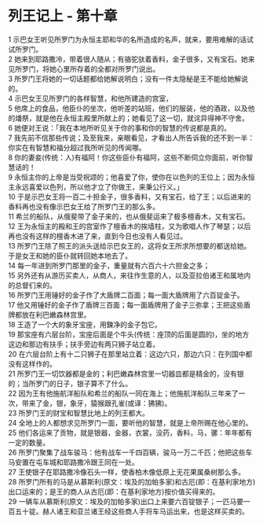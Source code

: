 # 列王记上 - 第十章
  
 1 示巴女王听见所罗门为永恒主耶和华的名所造成的名声，就来，要用难解的话试试所罗门。  
 2 她来到耶路撒冷，带着很人随从；有骆驼驮着香料，金子很多，又有宝石。她来见所罗门，将她心里所存着的全都对所罗门说出。  
 3 所罗门王将她的一切话题都给她解说明白；没有一件太隐秘是王不能给她解说的。  
 4 示巴女王见所罗门的各样智慧，和他所建造的宫室，  
 5 他席上的食品，他臣仆的坐次，他听差的站班，他们的服装，他的酒政，以及他的燔祭，就是他在永恒主殿里所献上的；她看见了这一切，就诧异得神不守舍。  
 6 她便对王说：「我在本地所听见关于你的事和你的智慧的传说都是真的。  
 7 我先前不信那些传说；及至我来，亲眼看见，才看出人所告诉我的还不到一半：你实在有智慧和福分超过我所听见的传闻哪。  
 8 你的妻妾(传统：人)有福阿！你这些臣仆有福阿，这些不断伺立你面前，听你智慧话的！  
 9 永恒主你的上帝是当受祝颂的；他喜爱了你，使你在以色列的王位上；因为永恒主永远喜爱以色列，所以他才立了你做王，来秉公行义。」  
 10 于是示巴女王将一百二十担金子，很多香料，又有宝石，给了王；以后进来的香料再也没有像示巴女王给了所罗门王的那么多。  
 11 希兰的船队，从俄斐带了金子来的，也从俄斐运来了极多檀香木，又有宝石。  
 12 王为永恒主的殿和王的宫室作了檀香木的挨墙柱，又为歌唱人作了琴瑟；以后再也没有这样的檀香木进了来，直到今日也没有人看见过。  
 13 所罗门王除了照王的派头送给示巴女王的，这将女王所求所想要的都送给她。于是女王和她的臣仆就转回她本地去了。  
 14 每一年进到所罗门那里的金子，重量就有六百六十六担金之多；  
 15 另外还有从游历买卖人，从商人，来往作生意的人，以及亚拉伯诸王和属地内的总督们来的。  
 16 所罗门王用锤好的金子作了大盾牌二百面；每一面大盾牌用了六百锭金子。  
 17 他又用锤好的金子作了盾牌三百面；每一面盾牌用了金子三弥拿；王把这些盾牌都放在利巴嫩森林宫里。  
 18 王造了一个大的象牙宝座，用鍊净的金子包它。  
 19 那宝座有六层台阶，宝座后面是个牛头(传统：座顶的后面是圆的)，坐的地方这边和那边有扶手；扶手旁边有两只狮子站立着。  
 20 在六层台阶上有十二只狮子在那里站立着：这边六只，那边六只：在列国中都没有这样作的。  
 21 所罗门王一切饮器都是金的；利巴嫩森林宫里一切器皿都是精金的，没有银的；当所罗门的日子，银子算不了什么。  
 22 因为王有他施航洋船队和希兰的船队一同在海上；他施航洋船队三年来了一次，带来了金，银，象牙，猿猴跟孔雀(或译：狒狒)。  
 23 所罗门王的财宝和智慧比地上的列王都大。  
 24 全地上的人都想求见所罗门一面，要听他的智慧，就是上帝所赐在他心里的。  
 25 他们各运来了贡物，就是银器，金器，衣裳，没药，香料，马，骡：年年都有一定的数量。  
 26 所罗门聚集了战车骏马：他有战车一千四百辆，骏马一万二千匹；他把这些车马安置在屯车城和耶路撒冷跟王同在一处。  
 27 王使银子在耶路撒冷像石头一样，使香柏木像低原上无花果属桑树那么多。  
 28 所罗门所有的马是从慕斯利(原文：埃及的加帕多家)和古厄(即：在基利家地方)出口运来的；是王的商人从古厄(即：在基利家地方)按价值买得来的。  
 29 一辆车从慕斯利(原文：埃及的加帕多家)出口上来要六百锭银子；一匹马要一百五十锭。赫人诸王和亚兰诸王经这些商人手将车马运出来，也是这样买卖的。